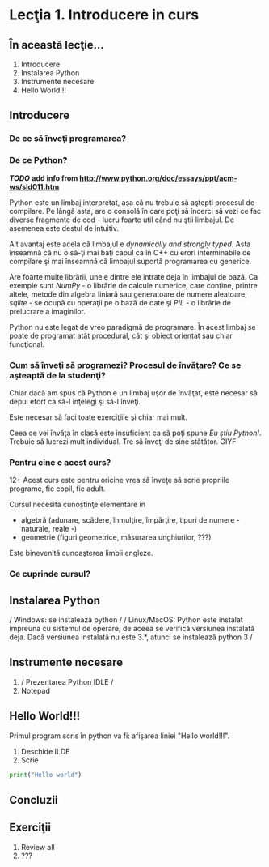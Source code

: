 # Lecţia 1. Introducere in curs #

## În această lecţie... ##
1. Introducere
2. Instalarea Python
3. Instrumente necesare
4. Hello World!!!

## Introducere ##
### De ce să înveţi programarea? ###

### De ce Python? ###

***TODO*** **add info from http://www.python.org/doc/essays/ppt/acm-ws/sld011.htm**

Python este un limbaj interpretat, aşa că nu trebuie să aştepti procesul de compilare. Pe lângă asta, are o consolă în care poţi să încerci să vezi ce fac diverse fragmente de cod - lucru foarte util când nu ştii limbajul. De asemenea este destul de intuitiv. 

Alt avantaj este acela că limbajul e *dynamically and strongly typed*. Asta înseamnă că nu o să-ţi mai baţi capul ca în C++ cu erori interminabile de compilare şi mai înseamnă că limbajul suportă programarea cu generice.

Are foarte multe librării, unele dintre ele intrate deja în limbajul de bază. Ca exemple sunt *NumPy* - o librărie de calcule numerice, care conţine, printre altele, metode din algebra liniară sau generatoare de numere aleatoare, *sqlite* - se ocupă cu operaţii pe o bază de date şi *PIL* - o librărie de prelucrare a imaginilor.

Python nu este legat de vreo paradigmă de programare. În acest limbaj se poate de programat atât procedural, cât şi obiect orientat sau chiar funcţional. 

### Cum să înveţi să programezi? Procesul de învăţare? Ce se aşteaptă de la studenţi? ###
Chiar dacă am spus că Python e un limbaj uşor de învăţat, este necesar să depui efort ca să-l înţelegi şi să-l înveţi.

Este necesar să faci toate exerciţiile şi chiar mai mult. 

Ceea ce vei învăţa în clasă este insuficient ca să poţi spune *Eu ştiu Python!*. Trebuie să lucrezi mult individual. Tre să înveţi de sine stătător. GIYF

### Pentru cine e acest curs? ###
12+
Acest curs este pentru oricine vrea să înveţe să scrie propriile programe, fie copil, fie adult.

Cursul necesită cunoştinţe elementare în 
* algebră (adunare, scădere, înmulţire, împărţire, tipuri de numere - naturale, reale -) 
* geometrie (figuri geometrice, măsurarea unghiurilor, ???)

Este binevenită cunoaşterea limbii engleze.

### Ce cuprinde cursul? ###

## Instalarea Python ##
/ Windows: se instalează python /
/ Linux/MacOS: Python este instalat impreuna cu sistemul de operare, de aceea se verifică versiunea instalată deja. Dacă versiunea instalată nu este 3.*, atunci se instalează python 3 /

## Instrumente necesare ##
1. / Prezentarea Python IDLE /
2. Notepad

## Hello World!!! ##
Primul program scris în python va fi: afişarea liniei "Hello world!!!".

1. Deschide ILDE
2. Scrie

```python
print("Hello world") 
```

## Concluzii ##

## Exerciţii ##
1. Review all 
2. ???
